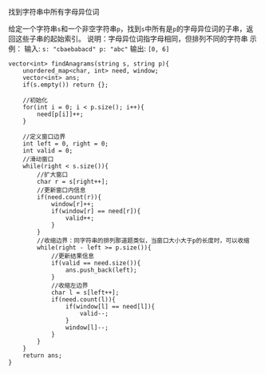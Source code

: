 找到字符串中所有字母异位词

给定一个字符串`s`和一个非空字符串`p`，找到`s`中所有是`p`的字母异位词的子串，返回这些子串的起始索引。
说明：字母异位词指字母相同，但排列不同的字符串
示例：
输入: `s: "cbaebabacd" p: "abc"`
输出: `[0, 6]`

	vector<int> findAnagrams(string s, string p){
		unordered_map<char, int> need, window;
		vector<int> ans;
		if(s.empty()) return {};

		//初始化
		for(int i = 0; i < p.size(); i++){
			need[p[i]]++;
		}

		//定义窗口边界
		int left = 0, right = 0;
		int valid = 0;
		//滑动窗口
		while(right < s.size()){
			//扩大窗口
			char r = s[right++];
			//更新窗口内信息
			if(need.count(r)){
				window[r]++;
				if(window[r] == need[r]){
					valid++;
				}
			}
			//收缩边界：同字符串的排列那道题类似，当窗口大小大于p的长度时，可以收缩
			while(right - left >= p.size()){
				//更新结果信息
				if(valid == need.size()){
					ans.push_back(left);
				}
				//收缩左边界
				char l = s[left++];
				if(need.count(l)){
					if(window[l] == need[l]){
						valid--;
					}
					window[l]--;
				}
			}
		}
		return ans;
	}